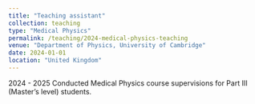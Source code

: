 ```yaml
---
title: "Teaching assistant"
collection: teaching
type: "Medical Physics"
permalink: /teaching/2024-medical-physics-teaching
venue: "Department of Physics, University of Cambridge"
date: 2024-01-01
location: "United Kingdom"
---
```


2024 - 2025
Conducted Medical Physics course supervisions for Part III (Master’s level) students.


